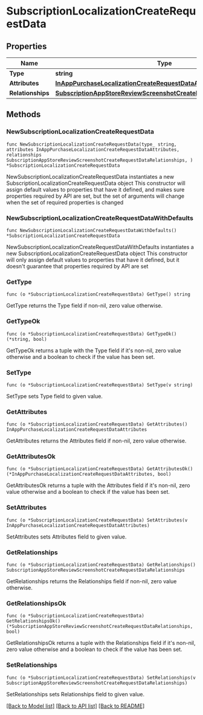 # SubscriptionLocalizationCreateRequestData

## Properties

Name | Type | Description | Notes
------------ | ------------- | ------------- | -------------
**Type** | **string** |  | 
**Attributes** | [**InAppPurchaseLocalizationCreateRequestDataAttributes**](InAppPurchaseLocalizationCreateRequestDataAttributes.md) |  | 
**Relationships** | [**SubscriptionAppStoreReviewScreenshotCreateRequestDataRelationships**](SubscriptionAppStoreReviewScreenshotCreateRequestDataRelationships.md) |  | 

## Methods

### NewSubscriptionLocalizationCreateRequestData

`func NewSubscriptionLocalizationCreateRequestData(type_ string, attributes InAppPurchaseLocalizationCreateRequestDataAttributes, relationships SubscriptionAppStoreReviewScreenshotCreateRequestDataRelationships, ) *SubscriptionLocalizationCreateRequestData`

NewSubscriptionLocalizationCreateRequestData instantiates a new SubscriptionLocalizationCreateRequestData object
This constructor will assign default values to properties that have it defined,
and makes sure properties required by API are set, but the set of arguments
will change when the set of required properties is changed

### NewSubscriptionLocalizationCreateRequestDataWithDefaults

`func NewSubscriptionLocalizationCreateRequestDataWithDefaults() *SubscriptionLocalizationCreateRequestData`

NewSubscriptionLocalizationCreateRequestDataWithDefaults instantiates a new SubscriptionLocalizationCreateRequestData object
This constructor will only assign default values to properties that have it defined,
but it doesn't guarantee that properties required by API are set

### GetType

`func (o *SubscriptionLocalizationCreateRequestData) GetType() string`

GetType returns the Type field if non-nil, zero value otherwise.

### GetTypeOk

`func (o *SubscriptionLocalizationCreateRequestData) GetTypeOk() (*string, bool)`

GetTypeOk returns a tuple with the Type field if it's non-nil, zero value otherwise
and a boolean to check if the value has been set.

### SetType

`func (o *SubscriptionLocalizationCreateRequestData) SetType(v string)`

SetType sets Type field to given value.


### GetAttributes

`func (o *SubscriptionLocalizationCreateRequestData) GetAttributes() InAppPurchaseLocalizationCreateRequestDataAttributes`

GetAttributes returns the Attributes field if non-nil, zero value otherwise.

### GetAttributesOk

`func (o *SubscriptionLocalizationCreateRequestData) GetAttributesOk() (*InAppPurchaseLocalizationCreateRequestDataAttributes, bool)`

GetAttributesOk returns a tuple with the Attributes field if it's non-nil, zero value otherwise
and a boolean to check if the value has been set.

### SetAttributes

`func (o *SubscriptionLocalizationCreateRequestData) SetAttributes(v InAppPurchaseLocalizationCreateRequestDataAttributes)`

SetAttributes sets Attributes field to given value.


### GetRelationships

`func (o *SubscriptionLocalizationCreateRequestData) GetRelationships() SubscriptionAppStoreReviewScreenshotCreateRequestDataRelationships`

GetRelationships returns the Relationships field if non-nil, zero value otherwise.

### GetRelationshipsOk

`func (o *SubscriptionLocalizationCreateRequestData) GetRelationshipsOk() (*SubscriptionAppStoreReviewScreenshotCreateRequestDataRelationships, bool)`

GetRelationshipsOk returns a tuple with the Relationships field if it's non-nil, zero value otherwise
and a boolean to check if the value has been set.

### SetRelationships

`func (o *SubscriptionLocalizationCreateRequestData) SetRelationships(v SubscriptionAppStoreReviewScreenshotCreateRequestDataRelationships)`

SetRelationships sets Relationships field to given value.



[[Back to Model list]](../README.md#documentation-for-models) [[Back to API list]](../README.md#documentation-for-api-endpoints) [[Back to README]](../README.md)


